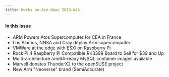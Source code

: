 ```yaml
---
title: Works on Arm News 2018-W45
---
```


#### In this issue

* ARM Powers Atos Supercomputer for CEA in France
* Los Alamos, NNSA and Cray deploy Arm supercomputer
* VMWare at the edge with ESXi on Raspberry Pi
* Rock Pi 4 Raspberry Pi Compatible RK3399 Board to Sell for $39 and Up
* Multi-architecture arm64-ready MySQL container images available
* Marvell donates ThunderX2 to the openSUSE project
* New Arm "Neoverse" brand (SemiAccurate)
